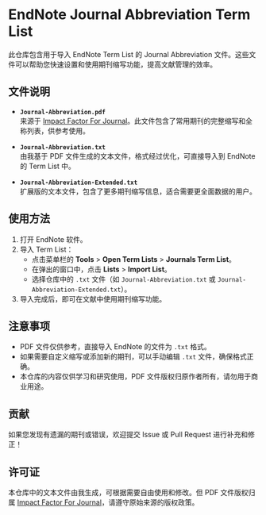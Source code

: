 # EndNote Journal Abbreviation Term List

此仓库包含用于导入 EndNote Term List 的 Journal Abbreviation 文件。这些文件可以帮助您快速设置和使用期刊缩写功能，提高文献管理的效率。

## 文件说明

- **`Journal-Abbreviation.pdf`**  
  来源于 [Impact Factor For Journal](https://impactfactorforjournal.com/journal-abbreviation/#google_vignette)。此文件包含了常用期刊的完整缩写和全称列表，供参考使用。

- **`Journal-Abbreviation.txt`**  
  由我基于 PDF 文件生成的文本文件，格式经过优化，可直接导入到 EndNote 的 Term List 中。

- **`Journal-Abbreviation-Extended.txt`**  
  扩展版的文本文件，包含了更多期刊缩写信息，适合需要更全面数据的用户。

## 使用方法

1. 打开 EndNote 软件。
2. 导入 Term List：
   - 点击菜单栏的 **Tools** > **Open Term Lists** > **Journals Term List**。
   - 在弹出的窗口中，点击 **Lists** > **Import List**。
   - 选择仓库中的 `.txt` 文件（如 `Journal-Abbreviation.txt` 或 `Journal-Abbreviation-Extended.txt`）。
3. 导入完成后，即可在文献中使用期刊缩写功能。

## 注意事项

- PDF 文件仅供参考，直接导入 EndNote 的文件为 `.txt` 格式。
- 如果需要自定义缩写或添加新的期刊，可以手动编辑 `.txt` 文件，确保格式正确。
- 本仓库的内容仅供学习和研究使用，PDF 文件版权归原作者所有，请勿用于商业用途。

## 贡献

如果您发现有遗漏的期刊或错误，欢迎提交 Issue 或 Pull Request 进行补充和修正！

## 许可证

本仓库中的文本文件由我生成，可根据需要自由使用和修改。但 PDF 文件版权归属 [Impact Factor For Journal](https://impactfactorforjournal.com/journal-abbreviation/#google_vignette)，请遵守原始来源的版权政策。
